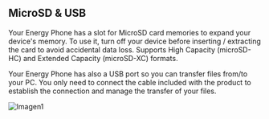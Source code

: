 ## MicroSD & USB

Your Energy Phone has a slot for MicroSD card memories to expand your device's memory. To use it, turn off your device before inserting / extracting the card to avoid accidental data loss. Supports High Capacity (microSD-HC) and Extended Capacity (microSD-XC) formats.

Your Energy Phone has also a USB port so you can transfer files from/to your PC. You only need to connect the cable included with the product to establish the connection and manage the transfer of your files.

![Imagen1](http://static.energysistem.com/images/manuals/42178/54242f056c428.jpg)
